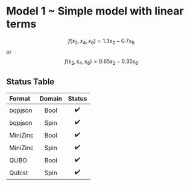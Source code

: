 # Model 1 ~ Simple model with linear terms

$$f(x_2, x_4, x_6) = 1.3 x_2 - 0.7 x_6$$
or
$$f(s_2, s_4, s_6) = 0.65 s_2 - 0.35 s_6$$

## Status Table
| Format   | Domain | Status |
| :------- | :----: | :----: |
| bqpjson  |  Bool  |   ✔️    |
| bqpjson  |  Spin  |   ✔️    |
| MiniZinc |  Bool  |   ✔️    |
| MiniZinc |  Spin  |   ✔️    |
| QUBO     |  Bool  |   ✔️    |
| Qubist   |  Spin  |   ✔️    |

[symbols]: # (✔️❌)